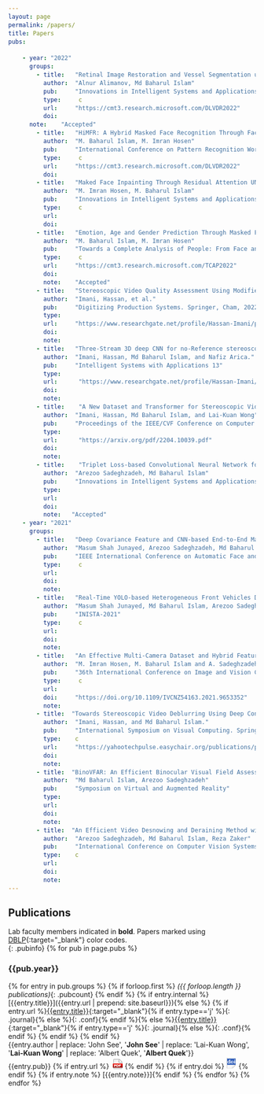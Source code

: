 ```yaml
---
layout: page
permalink: /papers/
title: Papers
pubs:

    - year: "2022"
      groups:
        - title:   "Retinal Image Restoration and Vessel Segmentation using Modified Cycle-CBAM and CBAM-UNet"
          author:  "Alnur Alimanov, Md Baharul Islam"
          pub:     "Innovations in Intelligent Systems and Applications Conference"
          type:     c
          url:     "https://cmt3.research.microsoft.com/DLVDR2022"    
          doi:  
	  note:	   "Accepted"
        - title:   "HiMFR: A Hybrid Masked Face Recognition Through Face Inpainting"
          author:  "M. Baharul Islam, M. Imran Hosen"
          pub:     "International Conference on Pattern Recognition Workshop: Deep Learning for Visual Detection and Recognition"
          type:     c
          url:     "https://cmt3.research.microsoft.com/DLVDR2022"    
          doi:          
        - title:   "Maked Face Inpainting Through Residual Attention UNet"
          author:  "M. Imran Hosen, M. Baharul Islam"
          pub:     "Innovations in Intelligent Systems and Applications Conference (ASYU 2022)"
          type:     c
          url:     
          doi:       
        - title:   "Emotion, Age and Gender Prediction Through Masked Face Inpainting"
          author:  "M. Baharul Islam, M. Imran Hosen"
          pub:     "Towards a Complete Analysis of People: From Face and Body to Clothes (T-CAP Workshop at ICPR 2022)"
          type:     c
          url:     "https://cmt3.research.microsoft.com/TCAP2022"    
          doi:     
          note:	   "Accepted"   
        - title:   "Stereoscopic Video Quality Assessment Using Modified Parallax Attention Module."
          author:  "Imani, Hassan, et al."
          pub:     "Digitizing Production Systems. Springer, Cham, 2022. 39-50."
          type:     
          url:     "https://www.researchgate.net/profile/Hassan-Imani/publication/356125832_Stereoscopic_Video_Quality_Assessment_Using_Modified_Parallax_Attention_Module/links/61ca1840e669ee0f5c6a953f/Stereoscopic-Video-Quality-Assessment-Using-Modified-Parallax-Attention-Module.pdf"   
          doi:     
          note:	    
        - title:   "Three-Stream 3D deep CNN for no-Reference stereoscopic video quality assessment."
          author:  "Imani, Hassan, Md Baharul Islam, and Nafiz Arica."
          pub:     "Intelligent Systems with Applications 13"
          type:     
          url:      "https://www.researchgate.net/profile/Hassan-Imani/publication/357274721_Three-Stream_3D_Deep_CNN_for_No-Reference_Stereoscopic_Video_Quality_Assessment/links/61ca16eed4500608166fb1f3/Three-Stream-3D-Deep-CNN-for-No-Reference-Stereoscopic-Video-Quality-Assessment.pdf"
          doi:     
          note:	    
        - title:    "A New Dataset and Transformer for Stereoscopic Video Super-Resolution."
          author:  "Imani, Hassan, Md Baharul Islam, and Lai-Kuan Wong"
          pub:     "Proceedings of the IEEE/CVF Conference on Computer Vision and Pattern Recognition"
          type:     
          url:      "https://arxiv.org/pdf/2204.10039.pdf"
          doi:     
          note:	   
        - title:    "Triplet Loss-based Convolutional Neural Network for Static Sign Language Recognition"
          author:  "Arezoo Sadeghzadeh, Md Baharul Islam"
          pub:     "Innovations in Intelligent Systems and Applications Conference"
          type:     
          url:     
          doi:     
          note:	  "Accepted"
    - year: "2021"
      groups:
        - title:   "Deep Covariance Feature and CNN-based End-to-End Masked Face Recognition "
          author:  "Masum Shah Junayed, Arezoo Sadeghzadeh, Md Baharul Islam"
          pub:     "IEEE International Conference on Automatic Face and Gesture Recognition"
          type:     c
          url:     
          doi:    
          note:  
        - title:   "Real-Time YOLO-based Heterogeneous Front Vehicles Detection"
          author:  "Masum Shah Junayed, Md Baharul Islam, Arezoo Sadeghzadeh, Tarkan Aydin"	
          pub:     "INISTA-2021"
          type:     c
          url:     
          doi:     
          note:     
        - title:   "An Effective Multi-Camera Dataset and Hybrid Feature Matcher for Real-Time Video Stitching"
          author:  "M. Imran Hosen, M. Baharul Islam and A. Sadeghzadeh"
          pub:     "36th International Conference on Image and Vision Computing New Zealand (IVCNZ)"
          type:     c
          url:     
          doi:     "https://doi.org/10.1109/IVCNZ54163.2021.9653352"
          note:          
        - title:  "Towards Stereoscopic Video Deblurring Using Deep Convolutional Networks."
          author:  "Imani, Hassan, and Md Baharul Islam."
          pub:     "International Symposium on Visual Computing. Springer, Cham"
          type:    c
          url:     "https://yahootechpulse.easychair.org/publications/preprint_download/tp2f"
          doi:     
          note:     
        - title:  "BinoVFAR: An Efficient Binocular Visual Field Assessment Method using Augmented Reality Glasses"
          author:  "Md Baharul Islam, Arezoo Sadeghzadeh"
          pub:     "Symposium on Virtual and Augmented Reality"
          type:    
          url:     
          doi:     
          note:
        - title:  "An Efficient Video Desnowing and Deraining Method with a Novel Variant Dataset"
          author:  "Arezoo Sadeghzadeh, Md Baharul Islam, Reza Zaker"
          pub:     "International Conference on Computer Vision Systems"
          type:    c
          url:    
          doi:     
          note:     
---
```


## Publications
Lab faculty members indicated in **bold**. Papers marked using [DBLP](https://dblp.uni-trier.de/){:target="_blank"} color codes.  
{: .pubinfo}
{% for pub in page.pubs %}
### {{pub.year}}
{% for entry in pub.groups %}
{% if forloop.first %}
*({{ forloop.length }} publications)*{: .pubcount}
{% endif %}
{% if entry.internal %}[{{entry.title}}]({{entry.url | prepend: site.baseurl}}){% else %} {% if entry.url %}<span>[{{entry.title}}]({{entry.url}}){:target="_blank"}</span>{% if entry.type=='j' %}{: .journal}{% else %}{: .conf}{% endif %}{% else %}<span>[{{entry.title}}]({{entry.doi}}){:target="_blank"}</span>{% if entry.type=='j' %}{: .journal}{% else %}{: .conf}{% endif %} {% endif %} {% endif %}<br />
<span class="authors">{{entry.author | replace: 'John See', '**John See**' | replace: 'Lai-Kuan Wong', '**Lai-Kuan Wong**' | replace: 'Albert Quek', '**Albert Quek**'}}</span><br />
<span class="publication">{{entry.pub}}
{% if entry.url %} &nbsp;[![pdf](/images/pdf-icon.png)]({{entry.url}}) {% endif %} {% if entry.doi %} [![doi](/images/doi-icon.png)]({{entry.doi}}) {% endif %} {% if entry.note %} <span class="note">[{{entry.note}}]</span>{% endif %}</span>
{% endfor %}
{% endfor %}
